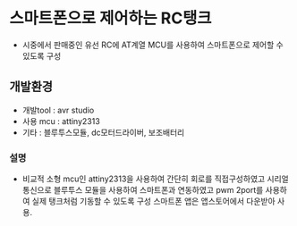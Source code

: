 # 스마트폰으로 제어하는 RC탱크
  - 시중에서 판매중인 유선 RC에 AT계열 MCU를 사용하여 스마트폰으로 제어할 수 있도록 구성

## 개발환경
  - 개발tool : avr studio
  - 사용 mcu : attiny2313
  - 기타 : 블루투스모듈, dc모터드라이버, 보조배터리
  
### 설명
  - 비교적 소형 mcu인 attiny2313을 사용하여 간단히 회로를 직접구성하였고 시리얼통신으로 블루투스 모듈을 사용하여 스마트폰과 연동하였고 pwm 2port를 사용하여 실제 탱크처럼 기동할 수 있도록 구성 스마트폰 앱은 앱스토어에서 다운받아 사용. 
